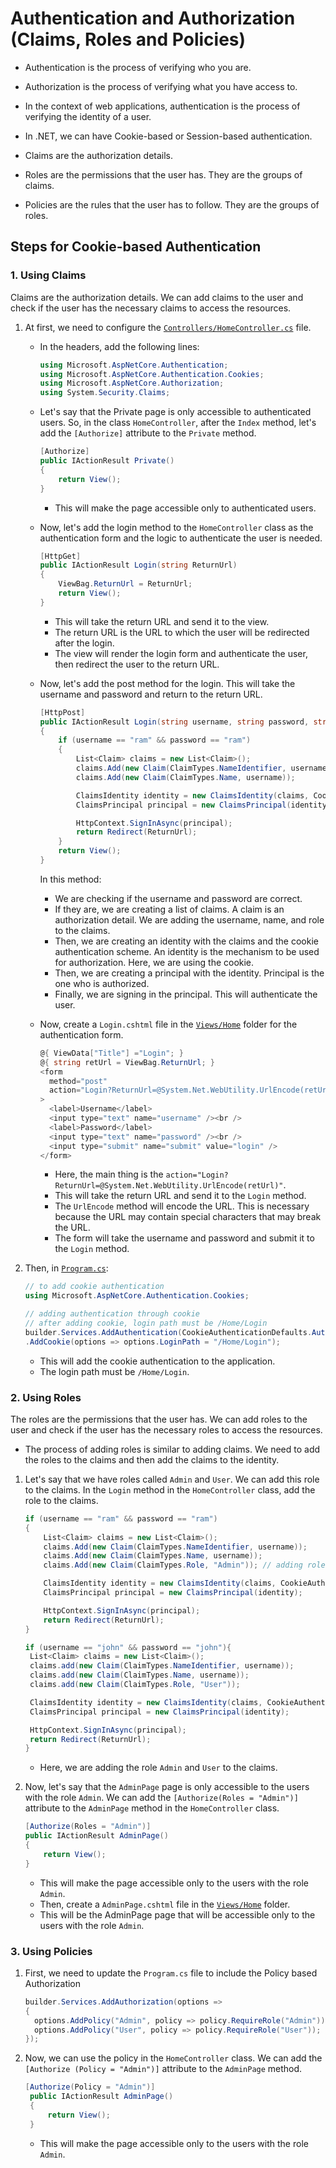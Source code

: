 # Authentication and Authorization (Claims, Roles and Policies)

- Authentication is the process of verifying who you are.
- Authorization is the process of verifying what you have access to.
- In the context of web applications, authentication is the process of verifying the identity of a user.
- In .NET, we can have Cookie-based or Session-based authentication.

- Claims are the authorization details.
- Roles are the permissions that the user has. They are the groups of claims.
- Policies are the rules that the user has to follow. They are the groups of roles.

## Steps for Cookie-based Authentication

### 1. Using Claims

Claims are the authorization details. We can add claims to the user and check if the user has the necessary claims to access the resources.

1. At first, we need to configure the [`Controllers/HomeController.cs`](Controllers/HomeController.cs) file.

   - In the headers, add the following lines:

     ```c#
     using Microsoft.AspNetCore.Authentication;
     using Microsoft.AspNetCore.Authentication.Cookies;
     using Microsoft.AspNetCore.Authorization;
     using System.Security.Claims;
     ```

   - Let's say that the Private page is only accessible to authenticated users. So, in the class `HomeController`, after the `Index` method, let's add the `[Authorize]` attribute to the `Private` method.

     ```c#
     [Authorize]
     public IActionResult Private()
     {
         return View();
     }
     ```

     - This will make the page accessible only to authenticated users.

   - Now, let's add the login method to the `HomeController` class as the authentication form and the logic to authenticate the user is needed.

     ```c#
     [HttpGet]
     public IActionResult Login(string ReturnUrl)
     {
         ViewBag.ReturnUrl = ReturnUrl;
         return View();
     }
     ```

     - This will take the return URL and send it to the view.
     - The return URL is the URL to which the user will be redirected after the login.
     - The view will render the login form and authenticate the user, then redirect the user to the return URL.

   - Now, let's add the post method for the login. This will take the username and password and return to the return URL.

     ```c#
     [HttpPost]
     public IActionResult Login(string username, string password, string ReturnUrl)
     {
         if (username == "ram" && password == "ram")
         {
             List<Claim> claims = new List<Claim>();
             claims.Add(new Claim(ClaimTypes.NameIdentifier, username));
             claims.Add(new Claim(ClaimTypes.Name, username));

             ClaimsIdentity identity = new ClaimsIdentity(claims, CookieAuthenticationDefaults.AuthenticationScheme);
             ClaimsPrincipal principal = new ClaimsPrincipal(identity);

             HttpContext.SignInAsync(principal);
             return Redirect(ReturnUrl);
         }
         return View();
     }
     ```

     In this method:

     - We are checking if the username and password are correct.
     - If they are, we are creating a list of claims. A claim is an authorization detail. We are adding the username, name, and role to the claims.
     - Then, we are creating an identity with the claims and the cookie authentication scheme. An identity is the mechanism to be used for authorization. Here, we are using the cookie.
     - Then, we are creating a principal with the identity. Principal is the one who is authorized.
     - Finally, we are signing in the principal. This will authenticate the user.

   - Now, create a `Login.cshtml` file in the [`Views/Home`](Views/Home) folder for the authentication form.

     ```c#
     @{ ViewData["Title"] ="Login"; }
     @{ string retUrl = ViewBag.ReturnUrl; }
     <form
       method="post"
       action="Login?ReturnUrl=@System.Net.WebUtility.UrlEncode(retUrl)"
     >
       <label>Username</label>
       <input type="text" name="username" /><br />
       <label>Password</label>
       <input type="text" name="password" /><br />
       <input type="submit" name="submit" value="login" />
     </form>
     ```

     - Here, the main thing is the `action="Login?ReturnUrl=@System.Net.WebUtility.UrlEncode(retUrl)"`.
     - This will take the return URL and send it to the `Login` method.
     - The `UrlEncode` method will encode the URL. This is necessary because the URL may contain special characters that may break the URL.
     - The form will take the username and password and submit it to the `Login` method.

2. Then, in [`Program.cs`](Program.cs):

   ```c#
   // to add cookie authentication
   using Microsoft.AspNetCore.Authentication.Cookies;

   // adding authentication through cookie
   // after adding cookie, login path must be /Home/Login
   builder.Services.AddAuthentication(CookieAuthenticationDefaults.AuthenticationScheme)
   .AddCookie(options => options.LoginPath = "/Home/Login");
   ```

   - This will add the cookie authentication to the application.
   - The login path must be `/Home/Login`.

### 2. Using Roles

The roles are the permissions that the user has. We can add roles to the user and check if the user has the necessary roles to access the resources.

- The process of adding roles is similar to adding claims. We need to add the roles to the claims and then add the claims to the identity.

1. Let's say that we have roles called `Admin` and `User`. We can add this role to the claims. In the `Login` method in the `HomeController` class, add the role to the claims.

   ```c#
   if (username == "ram" && password == "ram")
   {
       List<Claim> claims = new List<Claim>();
       claims.Add(new Claim(ClaimTypes.NameIdentifier, username));
       claims.Add(new Claim(ClaimTypes.Name, username));
       claims.Add(new Claim(ClaimTypes.Role, "Admin")); // adding role

       ClaimsIdentity identity = new ClaimsIdentity(claims, CookieAuthenticationDefaults.AuthenticationScheme);
       ClaimsPrincipal principal = new ClaimsPrincipal(identity);

       HttpContext.SignInAsync(principal);
       return Redirect(ReturnUrl);
   }
   ```

   ```c#
   if (username == "john" && password == "john"){
    List<Claim> claims = new List<Claim>();
    claims.add(new Claim(ClaimTypes.NameIdentifier, username));
    claims.add(new Claim(ClaimTypes.Name, username));
    claims.add(new Claim(ClaimTypes.Role, "User"));

    ClaimsIdentity identity = new ClaimsIdentity(claims, CookieAuthenticationDefaults.AuthenticationScheme);
    ClaimsPrincipal principal = new ClaimsPrincipal(identity);

    HttpContext.SignInAsync(principal);
    return Redirect(ReturnUrl);
   }
   ```

   - Here, we are adding the role `Admin` and `User` to the claims.

2. Now, let's say that the `AdminPage` page is only accessible to the users with the role `Admin`. We can add the `[Authorize(Roles = "Admin")]` attribute to the `AdminPage` method in the `HomeController` class.

   ```c#
   [Authorize(Roles = "Admin")]
   public IActionResult AdminPage()
   {
       return View();
   }
   ```

   - This will make the page accessible only to the users with the role `Admin`.
   - Then, create a `AdminPage.cshtml` file in the [`Views/Home`](Views/Home) folder.
   - This will be the AdminPage page that will be accessible only to the users with the role `Admin`.

### 3. Using Policies

1. First, we need to update the `Program.cs` file to include the Policy based Authorization

   ```c#
   builder.Services.AddAuthorization(options =>
   {
     options.AddPolicy("Admin", policy => policy.RequireRole("Admin"));
     options.AddPolicy("User", policy => policy.RequireRole("User"));
   });
   ```

2. Now, we can use the policy in the `HomeController` class. We can add the `[Authorize (Policy = "Admin")]` attribute to the `AdminPage` method.

   ```c#
   [Authorize(Policy = "Admin")]
    public IActionResult AdminPage()
    {
        return View();
    }
   ```

   - This will make the page accessible only to the users with the role `Admin`.
